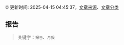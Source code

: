 :alarm_clock: 更新时间: 2025-04-15 04:45:37。[文章来源](/README.md)、[文章分类](/TAGS.md)

## 报告


> 关键字：`报告`、`月报`



